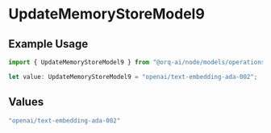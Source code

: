# UpdateMemoryStoreModel9

## Example Usage

```typescript
import { UpdateMemoryStoreModel9 } from "@orq-ai/node/models/operations";

let value: UpdateMemoryStoreModel9 = "openai/text-embedding-ada-002";
```

## Values

```typescript
"openai/text-embedding-ada-002"
```